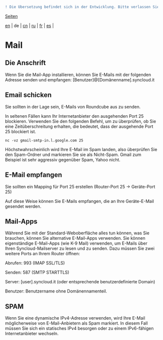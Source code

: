 ```diff
! Die Übersetzung befindet sich in der Entwicklung. Bitte verlassen Sie sich auf die englische Originalversion.
```

[Seiten](https://github.com/syncloud/docs/blob/master/de/index.md#seiten)

[en](https://github.com/syncloud/platform/wiki/Mail) | 
de | 
[cn](https://github.com/syncloud/docs/blob/master/cn/content/Mail.md) | 
[ru](https://github.com/syncloud/docs/blob/master/ru/content/Mail.md) | 
[fr](https://github.com/syncloud/docs/blob/master/fr/content/Mail.md) | 
[es](https://github.com/syncloud/docs/blob/master/es/content/Mail.md) | 

# Mail

## Die Anschrift

Wenn Sie die Mail-App installieren, können Sie E-Mails mit der folgenden Adresse senden und empfangen: [Benutzer]@[Domänenname].syncloud.it

## Email schicken

Sie sollten in der Lage sein, E-Mails von Roundcube aus zu senden.

In seltenen Fällen kann Ihr Internetanbieter den ausgehenden Port 25 blockieren. Verwenden Sie den folgenden Befehl, um zu überprüfen, ob Sie eine Zeitüberschreitung erhalten, die bedeutet, dass der ausgehende Port 25 blockiert ist.

```
nc -vz gmail-smtp-in.l.google.com 25
```

Höchstwahrscheinlich wird Ihre E-Mail im Spam landen, also überprüfen Sie den Spam-Ordner und markieren Sie sie als Nicht-Spam. Gmail zum Beispiel ist sehr aggressiv gegenüber Spam, Yahoo nicht.

## E-Mail empfangen

Sie sollten ein Mapping für Port 25 erstellen (Router-Port 25 -> Geräte-Port 25)

Auf diese Weise können Sie E-Mails empfangen, die an Ihre Geräte-E-Mail gesendet werden.

## Mail-Apps

Während Sie mit der Standard-Weboberfläche alles tun können, was Sie brauchen, können Sie alternative E-Mail-Apps verwenden. Sie können eigenständige E-Mail-Apps (wie K-9 Mail) verwenden, um E-Mails über Ihren Syncloud-Mailserver zu lesen und zu senden. Dazu müssen Sie zwei weitere Ports an Ihrem Router öffnen:

Abrufen: 993 (IMAP SSL/TLS)

Senden: 587 (SMTP STARTTLS)

Server: [user].syncloud.it (oder entsprechende benutzerdefinierte Domain)

Benutzer: Benutzername ohne Domänennamenteil.

## SPAM

Wenn Sie eine dynamische IPv4-Adresse verwenden, wird Ihre E-Mail möglicherweise von E-Mail-Anbietern als Spam markiert. In diesem Fall müssen Sie sich ein statisches IPv4 besorgen oder zu einem IPv6-fähigen Internetanbieter wechseln.
